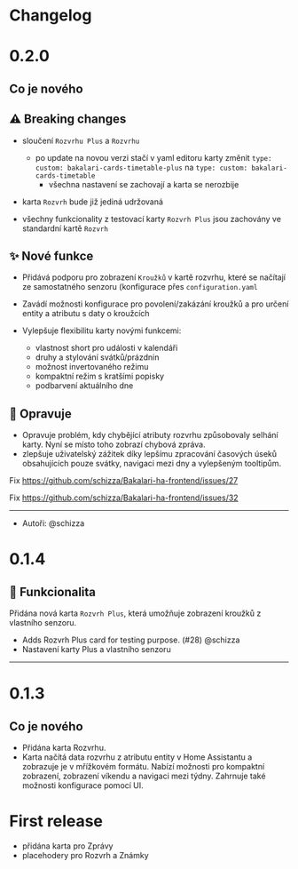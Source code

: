 # Changelog

# 0.2.0

## Co je nového

## ⚠️ Breaking changes
 - sloučení `Rozvrhu Plus` a `Rozvrhu`
    - po update na novou verzi stačí v yaml editoru karty změnit `type: custom: bakalari-cards-timetable-plus` na `type: custom: bakalari-cards-timetable`
      - všechna nastavení se zachovají a karta se nerozbije

 - karta `Rozvrh` bude již jediná udržovaná
 - všechny funkcionality z testovací karty `Rozvrh Plus` jsou zachovány ve standardní kartě `Rozvrh`

## ✨ Nové funkce

 - Přidává podporu pro zobrazení `Kroužků`  v kartě rozvrhu, které se načítají ze samostatného senzoru (konfigurace přes `configuration.yaml`
 - Zavádí možnosti konfigurace pro povolení/zakázání kroužků a pro určení entity a atributu s daty o kroužcích

- Vylepšuje flexibilitu karty novými funkcemi:
  - vlastnost short pro události v kalendáři
  - druhy a stylování svátků/prázdnin
  - možnost invertovaného režimu
  - kompaktní režim s kratšími popisky
  - podbarvení aktuálního dne

## 🐛 Opravuje
- Opravuje problém, kdy chybějící atributy rozvrhu způsobovaly selhání karty. Nyní se místo toho zobrazí chybová zpráva.
- zlepšuje uživatelský zážitek díky lepšímu zpracování časových úseků obsahujících pouze svátky, navigaci mezi dny a vylepšeným tooltipům.

Fix https://github.com/schizza/Bakalari-ha-frontend/issues/27

Fix https://github.com/schizza/Bakalari-ha-frontend/issues/32

---
- Autoři: @schizza

# 0.1.4

## 🐛 Funkcionalita

Přidána nová karta `Rozvrh Plus`, která umožňuje zobrazení kroužků z
vlastního senzoru.

- Adds Rozvrh Plus card for testing purpose. (#28) @schizza
- Nastavení karty Plus a vlastního senzoru
---

# 0.1.3

## Co je nového
 - Přidána karta Rozvrhu.
  - Karta načítá data rozvrhu z atributu entity v Home Assistantu a zobrazuje je v mřížkovém formátu. Nabízí možnosti pro kompaktní zobrazení, zobrazení víkendu a navigaci mezi týdny. Zahrnuje také možnosti konfigurace pomocí UI.

# First release
 - přidána karta pro Zprávy
 - placehodery pro Rozvrh a Známky
